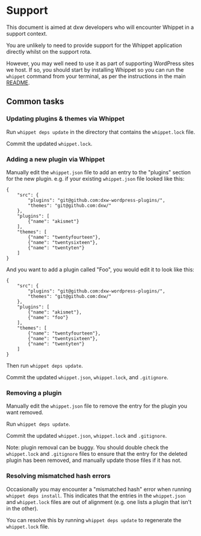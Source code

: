 # Support

This document is aimed at dxw developers who will encounter Whippet in a support context.

You are unlikely to need to provide support for the Whippet application directly whilst on the support rota. 

However, you may well need to use it as part of supporting WordPress sites we host. If so, you should start by installing Whippet so you can run the `whippet` command from your terminal, as per the instructions in the main [README](../README.md).

## Common tasks 

### Updating plugins & themes via Whippet 

Run `whippet deps update` in the directory that contains the `whippet.lock` file. 

Commit the updated `whippet.lock`.

### Adding a new plugin via Whippet 

Manually edit the `whippet.json` file to add an entry to the "plugins" section for the new plugin. e.g. if your existing `whippet.json` file looked like this:

```
{
    "src": {
        "plugins": "git@github.com:dxw-wordpress-plugins/",
        "themes": "git@github.com:dxw/"
    },
    "plugins": [
        {"name": "akismet"}
    ],
    "themes": [
        {"name": "twentyfourteen"},
        {"name": "twentysixteen"},
        {"name": "twentyten"}
    ]
}
```

And you want to add a plugin called "Foo", you would edit it to look like this:

```
{
    "src": {
        "plugins": "git@github.com:dxw-wordpress-plugins/",
        "themes": "git@github.com:dxw/"
    },
    "plugins": [
        {"name": "akismet"},
        {"name": "foo"}
    ],
    "themes": [
        {"name": "twentyfourteen"},
        {"name": "twentysixteen"},
        {"name": "twentyten"}
    ]
}
```

Then run `whippet deps update`. 

Commit the updated `whippet.json`, `whippet.lock`, and `.gitignore`.

### Removing a plugin 

Manually edit the `whippet.json` file to remove the entry for the plugin you want removed.

Run `whippet deps update`. 

Commit the updated `whippet.json`, `whippet.lock` and `.gitignore`.

Note: plugin removal can be buggy. You should double check the `whippet.lock` and `.gitignore` files to ensure that the entry for the deleted plugin has been removed, and manually update those files if it has not.

### Resolving mismatched hash errors

Occasionally you may encounter a "mismatched hash" error when running `whippet deps install`. This indicates that the entries in the `whippet.json` and `whippet.lock` files are out of alignment (e.g. one lists a plugin that isn't in the other). 

You can resolve this by running `whippet deps update` to regenerate the `whippet.lock` file.
